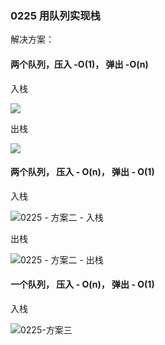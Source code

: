 ### 0225 用队列实现栈

解决方案：

#### 两个队列，压入 -O(1)， 弹出 -O(n)

  入栈
  
  ![](https://pic.leetcode-cn.com/73b3988402ba76f30372520cd8a3dd77afd4f2bf54020966f4b8975708e84dc9-file_1561370741978)
  
  出栈
 
 ![](https://pic.leetcode-cn.com/558b9e9258a8ba35c6456ea714d05f55d35da3c3306bef8fa47099093a3ab5b7-file_1561370741978)

#### 两个队列， 压入 - O(n)， 弹出 - O(1)

  入栈

  ![0225 - 方案二 - 入栈](https://pic.leetcode-cn.com/1acd10c255534e86719cf83b07f294c76967687c52db3ec44367d0cb7c45483e-file_1561370741978)

  出栈

  ![0225 - 方案二 - 出栈](https://pic.leetcode-cn.com/fc27d76b78bbe094f6912a0aa56dee5f8e618a4f04834ab043eb39ecb2e0cc93-file_1561370741978)

#### 一个队列， 压入 - O(n)， 弹出 - O(1)

  入栈

  ![0225-方案三](https://pic.leetcode-cn.com/69e61df7e86fc04ffcf6a37a5a502e40f4a651d69542e7829282b4c2013164b4-image.png)
  